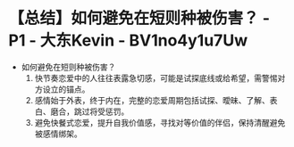 # 【总结】如何避免在短则种被伤害？ - P1 - 大东Kevin - BV1no4y1u7Uw

-   如何避免在短则种被伤害？
    1.  快节奏恋爱中的人往往表露急切感，可能是试探底线或给希望，需警惕对方设立的锚点。
    2.  感情始于外表，终于内在，完整的恋爱周期包括试探、曖昧、了解、表白、磨合，跳过将受惩罚。
    3.  避免快餐式恋爱，提升自我价值感，寻找对等价值的伴侣，保持清醒避免被感情绑架。